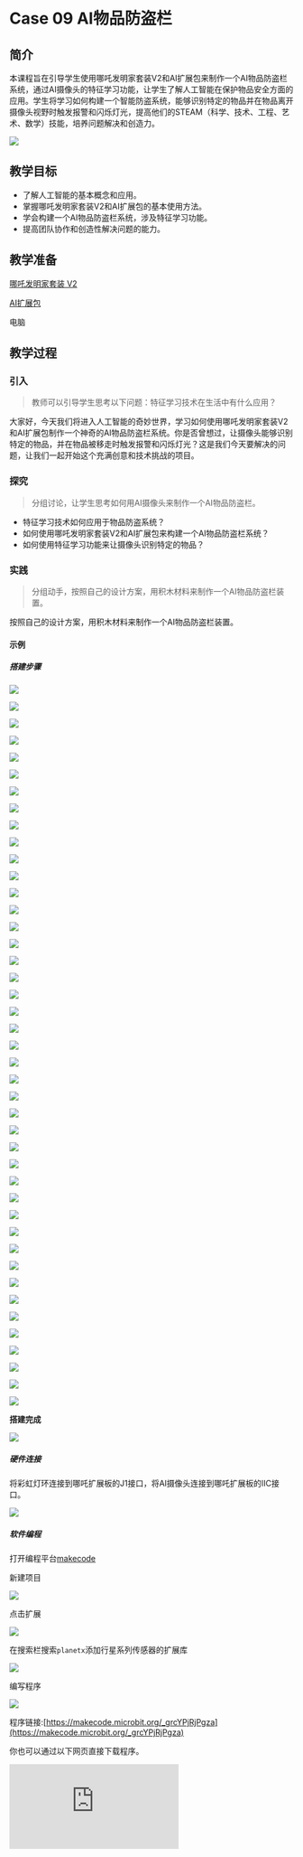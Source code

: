 ﻿---
sidebar_position: 10
---

# Case 09 AI物品防盗栏


## 简介

本课程旨在引导学生使用哪吒发明家套装V2和AI扩展包来制作一个AI物品防盗栏系统，通过AI摄像头的特征学习功能，让学生了解人工智能在保护物品安全方面的应用。学生将学习如何构建一个智能防盗系统，能够识别特定的物品并在物品离开摄像头视野时触发报警和闪烁灯光，提高他们的STEAM（科学、技术、工程、艺术、数学）技能，培养问题解决和创造力。

![](https://wiki-media-ef.oss-cn-hongkong.aliyuncs.com/docs/microbit/building-blocks/nezha-inventors-kit-v2/ai-accessories-pack/images/ai-accessories-pack-case-09-01.png)

## 教学目标

- 了解人工智能的基本概念和应用。
- 掌握哪吒发明家套装V2和AI扩展包的基本使用方法。
- 学会构建一个AI物品防盗栏系统，涉及特征学习功能。
- 提高团队协作和创造性解决问题的能力。

## 教学准备

[哪吒发明家套装 V2](https://www.elecfreaks.com/nezha-inventor-s-kit-v2-for-micro-bit.html)

[AI扩展包](https://www.elecfreaks.com/nezha-inventor-s-kit-v2-for-micro-bit.html)

电脑

## 教学过程

### 引入

>教师可以引导学生思考以下问题：特征学习技术在生活中有什么应用？

大家好，今天我们将进入人工智能的奇妙世界，学习如何使用哪吒发明家套装V2和AI扩展包制作一个神奇的AI物品防盗栏系统。你是否曾想过，让摄像头能够识别特定的物品，并在物品被移走时触发报警和闪烁灯光？这是我们今天要解决的问题，让我们一起开始这个充满创意和技术挑战的项目。

### 探究

>分组讨论，让学生思考如何用AI摄像头来制作一个AI物品防盗栏。

- 特征学习技术如何应用于物品防盗系统？
- 如何使用哪吒发明家套装V2和AI扩展包来构建一个AI物品防盗栏系统？
- 如何使用特征学习功能来让摄像头识别特定的物品？

### 实践

>分组动手，按照自己的设计方案，用积木材料来制作一个AI物品防盗栏装置。

按照自己的设计方案，用积木材料来制作一个AI物品防盗栏装置。

#### 示例

##### 搭建步骤

![](https://wiki-media-ef.oss-cn-hongkong.aliyuncs.com/docs/microbit/building-blocks/nezha-inventors-kit-v2/ai-accessories-pack/images/ai-accessories-pack-step-09-01.png)

![](https://wiki-media-ef.oss-cn-hongkong.aliyuncs.com/docs/microbit/building-blocks/nezha-inventors-kit-v2/ai-accessories-pack/images/ai-accessories-pack-step-09-02.png)

![](https://wiki-media-ef.oss-cn-hongkong.aliyuncs.com/docs/microbit/building-blocks/nezha-inventors-kit-v2/ai-accessories-pack/images/ai-accessories-pack-step-09-03.png)

![](https://wiki-media-ef.oss-cn-hongkong.aliyuncs.com/docs/microbit/building-blocks/nezha-inventors-kit-v2/ai-accessories-pack/images/ai-accessories-pack-step-09-04.png)

![](https://wiki-media-ef.oss-cn-hongkong.aliyuncs.com/docs/microbit/building-blocks/nezha-inventors-kit-v2/ai-accessories-pack/images/ai-accessories-pack-step-09-05.png)

![](https://wiki-media-ef.oss-cn-hongkong.aliyuncs.com/docs/microbit/building-blocks/nezha-inventors-kit-v2/ai-accessories-pack/images/ai-accessories-pack-step-09-06.png)

![](https://wiki-media-ef.oss-cn-hongkong.aliyuncs.com/docs/microbit/building-blocks/nezha-inventors-kit-v2/ai-accessories-pack/images/ai-accessories-pack-step-09-07.png)

![](https://wiki-media-ef.oss-cn-hongkong.aliyuncs.com/docs/microbit/building-blocks/nezha-inventors-kit-v2/ai-accessories-pack/images/ai-accessories-pack-step-09-08.png)

![](https://wiki-media-ef.oss-cn-hongkong.aliyuncs.com/docs/microbit/building-blocks/nezha-inventors-kit-v2/ai-accessories-pack/images/ai-accessories-pack-step-09-09.png)

![](https://wiki-media-ef.oss-cn-hongkong.aliyuncs.com/docs/microbit/building-blocks/nezha-inventors-kit-v2/ai-accessories-pack/images/ai-accessories-pack-step-09-10.png)

![](https://wiki-media-ef.oss-cn-hongkong.aliyuncs.com/docs/microbit/building-blocks/nezha-inventors-kit-v2/ai-accessories-pack/images/ai-accessories-pack-step-09-11.png)

![](https://wiki-media-ef.oss-cn-hongkong.aliyuncs.com/docs/microbit/building-blocks/nezha-inventors-kit-v2/ai-accessories-pack/images/ai-accessories-pack-step-09-12.png)

![](https://wiki-media-ef.oss-cn-hongkong.aliyuncs.com/docs/microbit/building-blocks/nezha-inventors-kit-v2/ai-accessories-pack/images/ai-accessories-pack-step-09-13.png)

![](https://wiki-media-ef.oss-cn-hongkong.aliyuncs.com/docs/microbit/building-blocks/nezha-inventors-kit-v2/ai-accessories-pack/images/ai-accessories-pack-step-09-14.png)

![](https://wiki-media-ef.oss-cn-hongkong.aliyuncs.com/docs/microbit/building-blocks/nezha-inventors-kit-v2/ai-accessories-pack/images/ai-accessories-pack-step-09-15.png)

![](https://wiki-media-ef.oss-cn-hongkong.aliyuncs.com/docs/microbit/building-blocks/nezha-inventors-kit-v2/ai-accessories-pack/images/ai-accessories-pack-step-09-16.png)

![](https://wiki-media-ef.oss-cn-hongkong.aliyuncs.com/docs/microbit/building-blocks/nezha-inventors-kit-v2/ai-accessories-pack/images/ai-accessories-pack-step-09-17.png)

![](https://wiki-media-ef.oss-cn-hongkong.aliyuncs.com/docs/microbit/building-blocks/nezha-inventors-kit-v2/ai-accessories-pack/images/ai-accessories-pack-step-09-18.png)

![](https://wiki-media-ef.oss-cn-hongkong.aliyuncs.com/docs/microbit/building-blocks/nezha-inventors-kit-v2/ai-accessories-pack/images/ai-accessories-pack-step-09-19.png)

![](https://wiki-media-ef.oss-cn-hongkong.aliyuncs.com/docs/microbit/building-blocks/nezha-inventors-kit-v2/ai-accessories-pack/images/ai-accessories-pack-step-09-20.png)

![](https://wiki-media-ef.oss-cn-hongkong.aliyuncs.com/docs/microbit/building-blocks/nezha-inventors-kit-v2/ai-accessories-pack/images/ai-accessories-pack-step-09-21.png)

![](https://wiki-media-ef.oss-cn-hongkong.aliyuncs.com/docs/microbit/building-blocks/nezha-inventors-kit-v2/ai-accessories-pack/images/ai-accessories-pack-step-09-22.png)

![](https://wiki-media-ef.oss-cn-hongkong.aliyuncs.com/docs/microbit/building-blocks/nezha-inventors-kit-v2/ai-accessories-pack/images/ai-accessories-pack-step-09-23.png)

![](https://wiki-media-ef.oss-cn-hongkong.aliyuncs.com/docs/microbit/building-blocks/nezha-inventors-kit-v2/ai-accessories-pack/images/ai-accessories-pack-step-09-24.png)

![](https://wiki-media-ef.oss-cn-hongkong.aliyuncs.com/docs/microbit/building-blocks/nezha-inventors-kit-v2/ai-accessories-pack/images/ai-accessories-pack-step-09-25.png)

![](https://wiki-media-ef.oss-cn-hongkong.aliyuncs.com/docs/microbit/building-blocks/nezha-inventors-kit-v2/ai-accessories-pack/images/ai-accessories-pack-step-09-26.png)

![](https://wiki-media-ef.oss-cn-hongkong.aliyuncs.com/docs/microbit/building-blocks/nezha-inventors-kit-v2/ai-accessories-pack/images/ai-accessories-pack-step-09-27.png)

![](https://wiki-media-ef.oss-cn-hongkong.aliyuncs.com/docs/microbit/building-blocks/nezha-inventors-kit-v2/ai-accessories-pack/images/ai-accessories-pack-step-09-28.png)

![](https://wiki-media-ef.oss-cn-hongkong.aliyuncs.com/docs/microbit/building-blocks/nezha-inventors-kit-v2/ai-accessories-pack/images/ai-accessories-pack-step-09-29.png)

![](https://wiki-media-ef.oss-cn-hongkong.aliyuncs.com/docs/microbit/building-blocks/nezha-inventors-kit-v2/ai-accessories-pack/images/ai-accessories-pack-step-09-30.png)

![](https://wiki-media-ef.oss-cn-hongkong.aliyuncs.com/docs/microbit/building-blocks/nezha-inventors-kit-v2/ai-accessories-pack/images/ai-accessories-pack-step-09-31.png)

![](https://wiki-media-ef.oss-cn-hongkong.aliyuncs.com/docs/microbit/building-blocks/nezha-inventors-kit-v2/ai-accessories-pack/images/ai-accessories-pack-step-09-32.png)

![](https://wiki-media-ef.oss-cn-hongkong.aliyuncs.com/docs/microbit/building-blocks/nezha-inventors-kit-v2/ai-accessories-pack/images/ai-accessories-pack-step-09-33.png)

![](https://wiki-media-ef.oss-cn-hongkong.aliyuncs.com/docs/microbit/building-blocks/nezha-inventors-kit-v2/ai-accessories-pack/images/ai-accessories-pack-step-09-34.png)

![](https://wiki-media-ef.oss-cn-hongkong.aliyuncs.com/docs/microbit/building-blocks/nezha-inventors-kit-v2/ai-accessories-pack/images/ai-accessories-pack-step-09-35.png)

![](https://wiki-media-ef.oss-cn-hongkong.aliyuncs.com/docs/microbit/building-blocks/nezha-inventors-kit-v2/ai-accessories-pack/images/ai-accessories-pack-step-09-36.png)

![](https://wiki-media-ef.oss-cn-hongkong.aliyuncs.com/docs/microbit/building-blocks/nezha-inventors-kit-v2/ai-accessories-pack/images/ai-accessories-pack-step-09-37.png)

![](https://wiki-media-ef.oss-cn-hongkong.aliyuncs.com/docs/microbit/building-blocks/nezha-inventors-kit-v2/ai-accessories-pack/images/ai-accessories-pack-step-09-38.png)

![](https://wiki-media-ef.oss-cn-hongkong.aliyuncs.com/docs/microbit/building-blocks/nezha-inventors-kit-v2/ai-accessories-pack/images/ai-accessories-pack-step-09-39.png)

![](https://wiki-media-ef.oss-cn-hongkong.aliyuncs.com/docs/microbit/building-blocks/nezha-inventors-kit-v2/ai-accessories-pack/images/ai-accessories-pack-step-09-40.png)

![](https://wiki-media-ef.oss-cn-hongkong.aliyuncs.com/docs/microbit/building-blocks/nezha-inventors-kit-v2/ai-accessories-pack/images/ai-accessories-pack-step-09-41.png)

![](https://wiki-media-ef.oss-cn-hongkong.aliyuncs.com/docs/microbit/building-blocks/nezha-inventors-kit-v2/ai-accessories-pack/images/ai-accessories-pack-step-09-42.png)

![](https://wiki-media-ef.oss-cn-hongkong.aliyuncs.com/docs/microbit/building-blocks/nezha-inventors-kit-v2/ai-accessories-pack/images/ai-accessories-pack-step-09-43.png)



**搭建完成**

![](https://wiki-media-ef.oss-cn-hongkong.aliyuncs.com/docs/microbit/building-blocks/nezha-inventors-kit-v2/ai-accessories-pack/images/ai-accessories-pack-case-01-01.png)

##### 硬件连接

将彩虹灯环连接到哪吒扩展板的J1接口，将AI摄像头连接到哪吒扩展板的IIC接口。

 ![](https://wiki-media-ef.oss-cn-hongkong.aliyuncs.com/docs/microbit/building-blocks/nezha-inventors-kit-v2/ai-accessories-pack/images/ai-accessories-pack-case-09-02.png)

##### 软件编程

打开编程平台[makecode](https://makecode.microbit.org/#)

新建项目

![](https://wiki-media-ef.oss-cn-hongkong.aliyuncs.com/docs/microbit/building-blocks/nezha-inventors-kit-v2/ai-accessories-pack/images/ai-accessories-pack-case-01-03.png)

点击扩展

![](https://wiki-media-ef.oss-cn-hongkong.aliyuncs.com/docs/microbit/building-blocks/nezha-inventors-kit-v2/ai-accessories-pack/images/ai-accessories-pack-case-01-04.png)

在搜索栏搜索`planetx`添加行星系列传感器的扩展库

![](https://wiki-media-ef.oss-cn-hongkong.aliyuncs.com/docs/microbit/building-blocks/nezha-inventors-kit-v2/ai-accessories-pack/images/ai-accessories-pack-case-01-07.png)

编写程序

![](https://wiki-media-ef.oss-cn-hongkong.aliyuncs.com/docs/microbit/building-blocks/nezha-inventors-kit-v2/ai-accessories-pack/images/ai-accessories-pack-case-09-08.png)


程序链接:[https://makecode.microbit.org/_grcYPjRjPgza](https://makecode.microbit.org/_grcYPjRjPgza)

你也可以通过以下网页直接下载程序。

<div
    style={{
        position: 'relative',
        paddingBottom: '60%',
        overflow: 'hidden',
    }}
>
    <iframe
        src="https://makecode.microbit.org/_grcYPjRjPgza"
        frameborder="0"
        sandbox="allow-popups allow-forms allow-scripts allow-same-origin"
        style={{
            position: 'absolute',
            width: '100%',
            height: '100%',
        }}
    />
</div>


### 团队合作与展示

学生分成小组，共同完成案例的制作和程序编写。

鼓励学生之间相互合作、交流和分享经验。

每个小组有机会向其他小组展示他们制作的案例。

#### 示例案例效果

通过AI摄像头的特征学习功能，学习特定物品，当这个物品离开摄像头视野的时候，摄像头会发出报警声并闪烁灯光。

![](https://wiki-media-ef.oss-cn-hongkong.aliyuncs.com/docs/microbit/building-blocks/nezha-inventors-kit-v2/ai-accessories-pack/images/ai-accessories-pack-case-09.gif)

### 反思

>分组分享，让每组的学生分享自己的制作过程和心得，总结自己遇到的问题和解决办法，评价自己的优点和不足。
